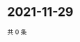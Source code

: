 # 2021-11-29

共 0 条

<!-- BEGIN WEIBO -->
<!-- 最后更新时间 Mon Nov 29 2021 02:09:43 GMT+0800 (China Standard Time) -->

<!-- END WEIBO -->
